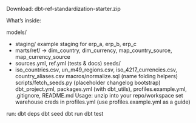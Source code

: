 
Download: dbt-ref-standardization-starter.zip

What’s inside:


models/
* staging/ example staging for erp_a, erp_b, erp_c
* marts/ref/ → dim_country, dim_currency, map_country_source, map_currency_source
* sources.yml, ref.yml (tests & docs)
seeds/
* iso_countries.csv, un_m49_regions.csv, iso_4217_currencies.csv, country_aliases.csv
macros/normalize.sql (name folding helpers)
scripts/fetch_seeds.py (placeholder changelog bootstrap)
dbt_project.yml, packages.yml (with dbt_utils), profiles.example.yml, .gitignore, README.md
Usage:
unzip into your repo/workspace
set warehouse creds in profiles.yml (use profiles.example.yml as a guide)

run:
dbt deps
dbt seed
dbt run
dbt test 
